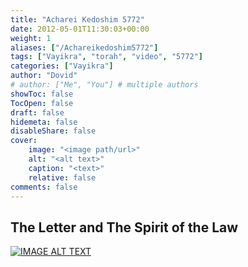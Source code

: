```yaml
---
title: "Acharei Kedoshim 5772"
date: 2012-05-01T11:30:03+00:00
weight: 1
aliases: ["/Achareikedoshim5772"]
tags: ["Vayikra", "torah", "video", "5772"]
categories: ["Vayikra"]
author: "Dovid"
# author: ["Me", "You"] # multiple authors
showToc: false
TocOpen: false
draft: false
hidemeta: false
disableShare: false
cover:
    image: "<image path/url>"
    alt: "<alt text>"
    caption: "<text>"
    relative: false
comments: false
---
```

 ## The Letter and The Spirit of the Law
 [![IMAGE ALT TEXT](http://img.youtube.com/vi/uYz215FXUA0/0.jpg)](http://www.youtube.com/watch?v=uYz215FXUA0 "Video Title")
